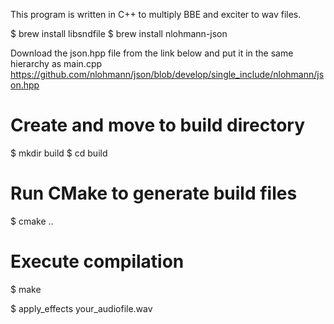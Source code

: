 This program is written in C++ to multiply BBE and exciter to wav files.

$ brew install libsndfile
$  brew install nlohmann-json

Download the json.hpp file from the link below and put it in the same hierarchy as main.cpp
https://github.com/nlohmann/json/blob/develop/single_include/nlohmann/json.hpp



# Create and move to build directory
$ mkdir build
$ cd build

# Run CMake to generate build files
$ cmake ..

# Execute compilation
$ make



$ apply_effects your_audiofile.wav
